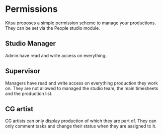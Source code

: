 # Permissions

Kitsu proposes a simple permission scheme to manage your productions. They can
be set via the People studio module.

## Studio Manager

Admin have read and write access on everything.

## Supervisor

Managers have read and write access on everything production they work on. 
They are not allowed to managed the studio team, the main timesheets and the
production list.

## CG artist

CG artists can only display production of which they are part of.
They can only comment tasks and change their status when they are assigned to 
it.
